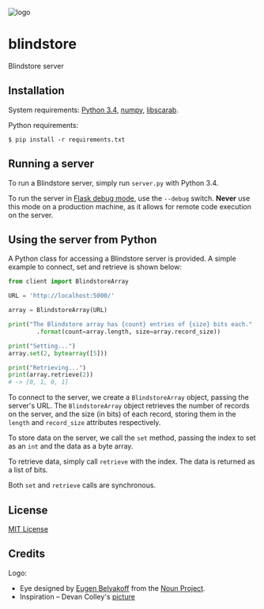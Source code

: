 ![logo](http://i.imgur.com/Yj5qUjm.png?1)

blindstore
==========

Blindstore server

Installation
------------

System requirements: [Python 3.4](https://python.org/), [numpy](https://numpy.org), [libscarab](https://github.com/blindstore/libScarab).

Python requirements:
```
$ pip install -r requirements.txt
```

Running a server
----------------

To run a Blindstore server, simply run `server.py` with Python 3.4.

To run the server in [Flask debug mode](http://flask.pocoo.org/docs/quickstart/#debug-mode), use the `--debug` switch. **Never** use this mode on a production machine, as it allows for remote code execution on the server.

Using the server from Python
----------------------------

A Python class for accessing a Blindstore server is provided. A simple example to connect, set and retrieve is shown below:

```python
from client import BlindstoreArray

URL = 'http://localhost:5000/'

array = BlindstoreArray(URL)

print("The Blindstore array has {count} entries of {size} bits each."
        .format(count=array.length, size=array.record_size))

print("Setting...")
array.set(2, bytearray([5]))

print("Retrieving...")
print(array.retrieve(2))
# -> [0, 1, 0, 1]
```

To connect to the server, we create a `BlindstoreArray` object, passing the server's URL. The `BlindstoreArray` object retrieves the number of records on the server, and the size (in bits) of each record, storing them in the `length` and `record_size` attributes respectively.

To store data on the server, we call the `set` method, passing the index to set as an `int` and the data as a byte array.

To retrieve data, simply call `retrieve` with the index. The data is returned as a list of bits.

Both `set` and `retrieve` calls are synchronous.

License
-------
[MIT License](http://opensource.org/licenses/MIT)

Credits
-------

Logo: 
* Eye designed by <a href="http://www.thenounproject.com/eugen.belyakoff">Eugen Belyakoff</a> from the <a href="http://www.thenounproject.com">Noun Project</a>.
* Inspiration – Devan Colley's [picture](http://devan-colley.deviantart.com/art/The-Eye-of-Providence-439920143)
